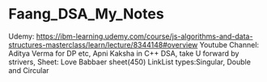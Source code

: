 # Faang_DSA_My_Notes
Udemy: https://ibm-learning.udemy.com/course/js-algorithms-and-data-structures-masterclass/learn/lecture/8344148#overview
Youtube Channel: Aditya Verma for DP etc, Apni Kaksha in C++ DSA, take U forward by strivers,
Sheet: Love Babbaer sheet(450)
LinkList types:Singular, Double and Circular
